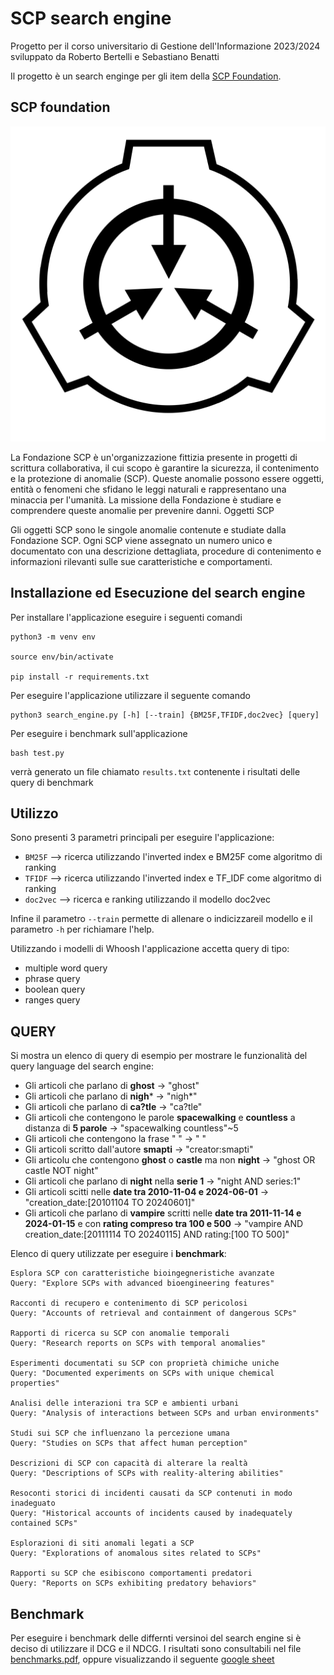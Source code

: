 # SCP search engine

Progetto per il corso universitario di Gestione dell'Informazione 2023/2024 sviluppato da Roberto Bertelli e Sebastiano Benatti 

Il progetto è un search enginge per gli item della [SCP Foundation](https://scp-wiki.wikidot.com/).


## SCP foundation

![SCP logo](SCP_logo.png)


La Fondazione SCP è un'organizzazione fittizia presente in progetti di scrittura collaborativa, il cui scopo è garantire la sicurezza, il contenimento e la protezione di anomalie (SCP). Queste anomalie possono essere oggetti, entità o fenomeni che sfidano le leggi naturali e rappresentano una minaccia per l'umanità. La missione della Fondazione è studiare e comprendere queste anomalie per prevenire danni.
Oggetti SCP

Gli oggetti SCP sono le singole anomalie contenute e studiate dalla Fondazione SCP. Ogni SCP viene assegnato un numero unico e documentato con una descrizione dettagliata, procedure di contenimento e informazioni rilevanti sulle sue caratteristiche e comportamenti.


## Installazione ed Esecuzione del search engine

Per installare l'applicazione eseguire i seguenti comandi
    
    python3 -m venv env
    
    source env/bin/activate
    
    pip install -r requirements.txt

Per eseguire l'applicazione utilizzare il seguente comando
    
    python3 search_engine.py [-h] [--train] {BM25F,TFIDF,doc2vec} [query]

Per eseguire i benchmark sull'applicazione
    
    bash test.py

verrà generato un file chiamato `results.txt` contenente i risultati delle query di benchmark

## Utilizzo

Sono presenti 3 parametri principali per eseguire l'applicazione:
* `BM25F` --> ricerca utilizzando l'inverted index e BM25F come algoritmo di ranking
* `TFIDF` --> ricerca utilizzando l'inverted index e TF_IDF come algoritmo di ranking
* `doc2vec` --> ricerca e ranking utilizzando il modello doc2vec

Infine il parametro `--train` permette di allenare o indicizzareil modello e il parametro `-h` per richiamare l'help.
  
Utilizzando i modelli di Whoosh l'applicazione accetta query di tipo:
* multiple word query
* phrase query
* boolean query
* ranges query

## QUERY
Si mostra un elenco di query di esempio per mostrare le funzionalità del query language del search engine:
* Gli articoli che parlano di **ghost** -> "ghost"
* Gli articoli che parlano di **nigh*** -> "nigh*"
* Gli articoli che parlano di **ca?tle** -> "ca?tle"
* Gli articoli che contengono le parole **spacewalking** e **countless** a distanza di **5 parole** -> "spacewalking countless"~5
* Gli articoli che contengono la frase " " -> " "
* Gli articoli scritto dall'autore **smapti** -> "creator:smapti"
* Gli articolu che contengono **ghost** o **castle** ma non **night** -> "ghost OR castle NOT night"
* Gli articoli che parlano di **night** nella **serie 1** -> "night AND series:1"
* Gli articoli scitti nelle **date tra 2010-11-04 e 2024-06-01** -> "creation_date:[20101104 TO 20240601]"
* Gli articoli che parlano di **vampire** scritti nelle **date tra 2011-11-14 e 2024-01-15** e con **rating compreso tra 100 e 500** -> "vampire AND creation_date:[20111114 TO 20240115] AND rating:[100 TO 500]"


Elenco di query utilizzate per eseguire i **benchmark**:

    Esplora SCP con caratteristiche bioingegneristiche avanzate
    Query: "Explore SCPs with advanced bioengineering features"

    Racconti di recupero e contenimento di SCP pericolosi
    Query: "Accounts of retrieval and containment of dangerous SCPs"

    Rapporti di ricerca su SCP con anomalie temporali
    Query: "Research reports on SCPs with temporal anomalies"

    Esperimenti documentati su SCP con proprietà chimiche uniche
    Query: "Documented experiments on SCPs with unique chemical properties"

    Analisi delle interazioni tra SCP e ambienti urbani
    Query: "Analysis of interactions between SCPs and urban environments"

    Studi sui SCP che influenzano la percezione umana
    Query: "Studies on SCPs that affect human perception"

    Descrizioni di SCP con capacità di alterare la realtà
    Query: "Descriptions of SCPs with reality-altering abilities"

    Resoconti storici di incidenti causati da SCP contenuti in modo inadeguato
    Query: "Historical accounts of incidents caused by inadequately contained SCPs"

    Esplorazioni di siti anomali legati a SCP
    Query: "Explorations of anomalous sites related to SCPs"

    Rapporti su SCP che esibiscono comportamenti predatori
    Query: "Reports on SCPs exhibiting predatory behaviors"

## Benchmark

Per eseguire i benchmark delle differnti versinoi del search engine si è deciso di utilizzare il DCG e il NDCG.
I risultati sono consultabili nel file [benchmarks.pdf](benchmarks.pdf), oppure visualizzando il seguente [google sheet](https://docs.google.com/spreadsheets/d/184XW-nMnwe-zerCpLHr3Hv3OT4zajAOKnY5VZjWIOJU/edit?usp=sharing)
